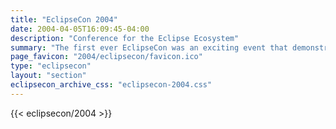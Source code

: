```yaml
---
title: "EclipseCon 2004"
date: 2004-04-05T16:09:45-04:00
description: "Conference for the Eclipse Ecosystem"
summary: "The first ever EclipseCon was an exciting event that demonstrated the vitality of the Eclipse ecosystem!"
page_favicon: "2004/eclipsecon/favicon.ico"
type: "eclipsecon"
layout: "section"
eclipsecon_archive_css: "eclipsecon-2004.css"
---
```


{{< eclipsecon/2004 >}}